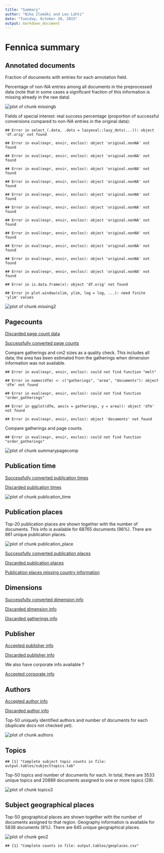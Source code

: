 ```yaml
---
title: "Summary"
author: "Niko Ilomäki and Leo Lahti"
date: "Tuesday, October 20, 2015"
output: markdown_document
---
```


# Fennica summary

## Annotated documents

Fraction of documents with entries for each annotation field.



Percentage of non-NA entries among all documents in the preprocessed data (note that in some cases a significant fraction of this information is missing already in the raw data)

![plot of chunk missingb](figure/missingb-1.png) 


Fields of special interest: real success percentage (proportion of successful conversions compared to non-NA entries in the original data):


```
## Error in select_(.data, .dots = lazyeval::lazy_dots(...)): object 'df.orig' not found
```

```
## Error in eval(expr, envir, enclos): object 'original.nonNA' not found
```

```
## Error in eval(expr, envir, enclos): object 'original.nonNA' not found
```

```
## Error in eval(expr, envir, enclos): object 'original.nonNA' not found
```

```
## Error in eval(expr, envir, enclos): object 'original.nonNA' not found
```

```
## Error in eval(expr, envir, enclos): object 'original.nonNA' not found
```

```
## Error in eval(expr, envir, enclos): object 'original.nonNA' not found
```

```
## Error in eval(expr, envir, enclos): object 'original.nonNA' not found
```

```
## Error in eval(expr, envir, enclos): object 'original.nonNA' not found
```

```
## Error in eval(expr, envir, enclos): object 'original.nonNA' not found
```

```
## Error in eval(expr, envir, enclos): object 'original.nonNA' not found
```

```
## Error in eval(expr, envir, enclos): object 'original.nonNA' not found
```

```
## Error in is.data.frame(x): object 'df.orig' not found
```

```
## Error in plot.window(xlim, ylim, log = log, ...): need finite 'ylim' values
```

![plot of chunk missing2](figure/missing2-1.png) 

## Pagecounts

[Discarded page count data](https://github.com/rOpenGov/fennica/blob/master/inst/examples/output.tables/documentpages-accepted-discarded.csv)

[Successfully converted page counts](https://github.com/rOpenGov/fennica/blob/master/inst/examples/output.tables/documentpages-accepted.csv)

Compare gatherings and cm2 sizes as a quality check. This includes all data; the area has been estimated from the gatherings when dimension information was not available.


```
## Error in eval(expr, envir, enclos): could not find function "melt"
```

```
## Error in names(dfm) <- c("gatherings", "area", "documents"): object 'dfm' not found
```

```
## Error in eval(expr, envir, enclos): could not find function "order_gatherings"
```

```
## Error in ggplot(dfm, aes(x = gatherings, y = area)): object 'dfm' not found
```

```
## Error in eval(expr, envir, enclos): object 'documents' not found
```

Compare gatherings and page counts. 


```
## Error in eval(expr, envir, enclos): could not find function "order_gatherings"
```

![plot of chunk summarypagecomp](figure/summarypagecomp-1.png) 

## Publication time

[Successfully converted publication times](publication-time-accepted.csv)

[Discarded publication times](publication-time-discarded.csv)

![plot of chunk publication_time](figure/publication_time-1.png) 

## Publication places

Top-20 publication places are shown together with the number of documents. This info is available for 68765 documents (96%). There are 861 unique publication places.

![plot of chunk publication_place](figure/publication_place-1.png) 

[Successfully converted publication places](https://github.com/rOpenGov/fennica/blob/master/inst/examples/output.tables/publication_place.csv)

[Discarded publication places](https://github.com/rOpenGov/fennica/blob/master/inst/examples/output.tables/publication_place_discarded.csv)

[Publication places missing country information](https://github.com/rOpenGov/fennica/blob/master/inst/examples/output.tables/publication_place_missingcountry.csv)



## Dimensions

[Successfully converted dimension info](https://github.com/rOpenGov/fennica/blob/master/inst/examples/output.tables/accepted_dimensions.csv)

[Discarded dimension info](https://github.com/rOpenGov/fennica/blob/master/inst/examples/output.tables/missing_dimensions.csv)

[Discarded gatherings info](https://github.com/rOpenGov/fennica/blob/master/inst/examples/output.tables/missing_gatherings.csv)


## Publisher 

[Accepted publisher info](https://github.com/rOpenGov/fennica/blob/master/inst/examples/output.tables/publisher_accepted.csv)

[Discarded publisher info](https://github.com/rOpenGov/fennica/blob/master/inst/examples/output.tables/publisher_discarded.csv)

We also have corporate info available ?

[Accepted corporate info](https://github.com/rOpenGov/fennica/blob/master/inst/examples/output.tables/corporate_accepted.csv)



## Authors

[Accepted author info](https://github.com/rOpenGov/fennica/blob/master/inst/examples/output.tables/author_accepted.csv)

[Discarded author info](https://github.com/rOpenGov/fennica/blob/master/inst/examples/output.tables/author_discarded.csv)


Top-50 uniquely identified authors and number of documents for each (duplicate docs not checked yet).

![plot of chunk authors](figure/authors-1.png) 


## Topics





```
## [1] "Complete subject topic counts in file: output.tables/subjecttopics.tab"
```

Top-50 topics and number of documents for each. In total, there are 3533 unique topics and 20889 documents assigned to one or more topics (29).

![plot of chunk topics3](figure/topics3-1.png) 



## Subject geographical places



Top-50 geographical places are shown together with the number of documents assigned to that region. Geography information is available for 5838 documents (8%). There are 645 unique geographical places.

![plot of chunk geo2](figure/geo2-1.png) 


```
## [1] "Complete counts in file: output.tables/geoplaces.csv"
```


